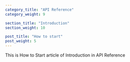 ```yaml
---
category_title: "API Reference"
category_weight: 9

section_title: "Introduction"
section_weight: 10

post_title: "How to start"
post_weight: 5
---
```


This is How to Start article of Introduction in API Reference

